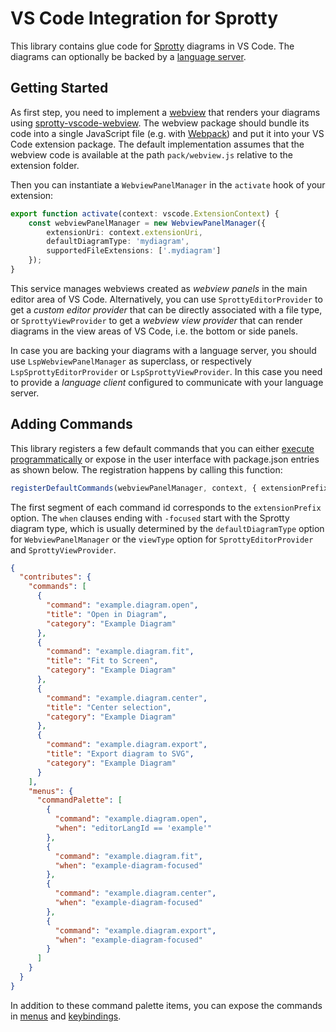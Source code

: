# VS Code Integration for Sprotty

This library contains glue code for [Sprotty](https://www.npmjs.com/package/sprotty) diagrams in VS Code. The diagrams can optionally be backed by a [language server](https://microsoft.github.io/language-server-protocol/).

## Getting Started

As first step, you need to implement a [webview](https://code.visualstudio.com/api/extension-guides/webview) that renders your diagrams using [sprotty-vscode-webview](https://www.npmjs.com/package/sprotty-vscode-webview). The webview package should bundle its code into a single JavaScript file (e.g. with [Webpack](https://webpack.js.org)) and put it into your VS Code extension package. The default implementation assumes that the webview code is available at the path `pack/webview.js` relative to the extension folder.

Then you can instantiate a `WebviewPanelManager` in the `activate` hook of your extension:

```typescript
export function activate(context: vscode.ExtensionContext) {
    const webviewPanelManager = new WebviewPanelManager({
        extensionUri: context.extensionUri,
        defaultDiagramType: 'mydiagram',
        supportedFileExtensions: ['.mydiagram']
    });
}
```

This service manages webviews created as _webview panels_ in the main editor area of VS Code. Alternatively, you can use `SprottyEditorProvider` to get a _custom editor provider_ that can be directly associated with a file type, or `SprottyViewProvider` to get a _webview view provider_ that can render diagrams in the view areas of VS Code, i.e. the bottom or side panels.

In case you are backing your diagrams with a language server, you should use `LspWebviewPanelManager` as superclass, or respectively `LspSprottyEditorProvider` or `LspSprottyViewProvider`. In this case you need to provide a _language client_ configured to communicate with your language server.

## Adding Commands

This library registers a few default commands that you can either [execute programmatically](https://code.visualstudio.com/api/references/vscode-api#commands.executeCommand) or expose in the user interface with package.json entries as shown below. The registration happens by calling this function:

```typescript
registerDefaultCommands(webviewPanelManager, context, { extensionPrefix: 'example' });
```

The first segment of each command id corresponds to the `extensionPrefix` option. The `when` clauses ending with `-focused` start with the Sprotty diagram type, which is usually determined by the `defaultDiagramType` option for `WebviewPanelManager` or the `viewType` option for `SprottyEditorProvider` and `SprottyViewProvider`.

```json
{
  "contributes": {
    "commands": [
      {
        "command": "example.diagram.open",
        "title": "Open in Diagram",
        "category": "Example Diagram"
      },
      {
        "command": "example.diagram.fit",
        "title": "Fit to Screen",
        "category": "Example Diagram"
      },
      {
        "command": "example.diagram.center",
        "title": "Center selection",
        "category": "Example Diagram"
      },
      {
        "command": "example.diagram.export",
        "title": "Export diagram to SVG",
        "category": "Example Diagram"
      }
    ],
    "menus": {
      "commandPalette": [
        {
          "command": "example.diagram.open",
          "when": "editorLangId == 'example'"
        },
        {
          "command": "example.diagram.fit",
          "when": "example-diagram-focused"
        },
        {
          "command": "example.diagram.center",
          "when": "example-diagram-focused"
        },
        {
          "command": "example.diagram.export",
          "when": "example-diagram-focused"
        }
      ]
    }
  }
}
```

In addition to these command palette items, you can expose the commands in [menus](https://code.visualstudio.com/api/references/contribution-points#contributes.menus) and [keybindings](https://code.visualstudio.com/api/references/contribution-points#contributes.keybindings).

